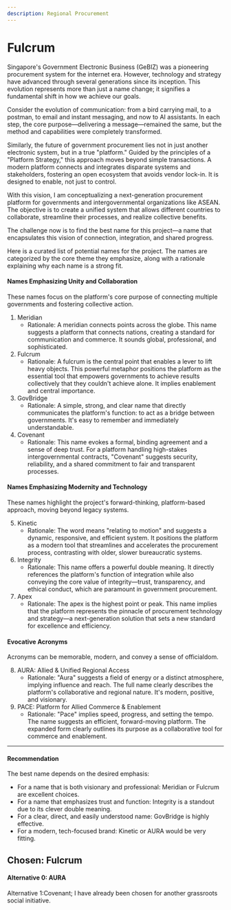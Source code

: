 ```yaml
---
description: Regional Procurement
---
```


# Fulcrum

Singapore's Government Electronic Business (GeBIZ) was a pioneering procurement system for the internet era. However, technology and strategy have advanced through several generations since its inception. This evolution represents more than just a name change; it signifies a fundamental shift in how we achieve our goals.

Consider the evolution of communication: from a bird carrying mail, to a postman, to email and instant messaging, and now to AI assistants. In each step, the core purpose—delivering a message—remained the same, but the method and capabilities were completely transformed.

Similarly, the future of government procurement lies not in just another electronic system, but in a true "platform." Guided by the principles of a "Platform Strategy," this approach moves beyond simple transactions. A modern platform connects and integrates disparate systems and stakeholders, fostering an open ecosystem that avoids vendor lock-in. It is designed to enable, not just to control.

With this vision, I am conceptualizing a next-generation procurement platform for governments and intergovernmental organizations like ASEAN. The objective is to create a unified system that allows different countries to collaborate, streamline their processes, and realize collective benefits.

The challenge now is to find the best name for this project—a name that encapsulates this vision of connection, integration, and shared progress.

Here is a curated list of potential names for the project. The names are categorized by the core theme they emphasize, along with a rationale explaining why each name is a strong fit.

#### Names Emphasizing Unity and Collaboration

These names focus on the platform's core purpose of connecting multiple governments and fostering collective action.

1. Meridian
   * Rationale: A meridian connects points across the globe. This name suggests a platform that connects nations, creating a standard for communication and commerce. It sounds global, professional, and sophisticated.
2. Fulcrum
   * Rationale: A fulcrum is the central point that enables a lever to lift heavy objects. This powerful metaphor positions the platform as the essential tool that empowers governments to achieve results collectively that they couldn't achieve alone. It implies enablement and central importance.
3. GovBridge
   * Rationale: A simple, strong, and clear name that directly communicates the platform's function: to act as a bridge between governments. It's easy to remember and immediately understandable.
4. Covenant
   * Rationale: This name evokes a formal, binding agreement and a sense of deep trust. For a platform handling high-stakes intergovernmental contracts, "Covenant" suggests security, reliability, and a shared commitment to fair and transparent processes.

#### Names Emphasizing Modernity and Technology

These names highlight the project's forward-thinking, platform-based approach, moving beyond legacy systems.

5. Kinetic
   * Rationale: The word means "relating to motion" and suggests a dynamic, responsive, and efficient system. It positions the platform as a modern tool that streamlines and accelerates the procurement process, contrasting with older, slower bureaucratic systems.
6. Integrity
   * Rationale: This name offers a powerful double meaning. It directly references the platform's function of integration while also conveying the core value of integrity—trust, transparency, and ethical conduct, which are paramount in government procurement.
7. Apex
   * Rationale: The apex is the highest point or peak. This name implies that the platform represents the pinnacle of procurement technology and strategy—a next-generation solution that sets a new standard for excellence and efficiency.

#### Evocative Acronyms

Acronyms can be memorable, modern, and convey a sense of officialdom.

8. AURA: Allied & Unified Regional Access
   * Rationale: "Aura" suggests a field of energy or a distinct atmosphere, implying influence and reach. The full name clearly describes the platform's collaborative and regional nature. It's modern, positive, and visionary.
9. PACE: Platform for Allied Commerce & Enablement
   * Rationale: "Pace" implies speed, progress, and setting the tempo. The name suggests an efficient, forward-moving platform. The expanded form clearly outlines its purpose as a collaborative tool for commerce and enablement.

***

#### Recommendation

The best name depends on the desired emphasis:

* For a name that is both visionary and professional: Meridian or Fulcrum are excellent choices.
* For a name that emphasizes trust and function: Integrity is a standout due to its clever double meaning.
* For a clear, direct, and easily understood name: GovBridge is highly effective.
* For a modern, tech-focused brand: Kinetic or AURA would be very fitting.

## Chosen: Fulcrum

#### Alternative 0: AURA

Alternative 1:Covenant; I have already been chosen for another grassroots social initiative.
